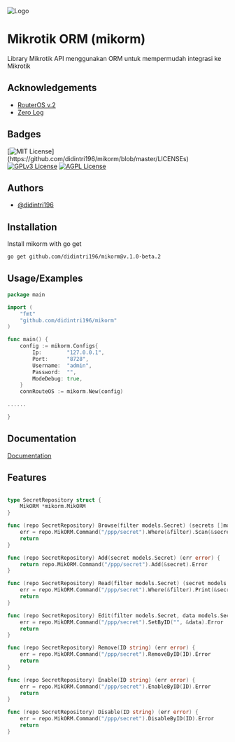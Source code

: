 
![Logo](https://raw.githubusercontent.com/didintri196/mikorm/master/logo.png)


# Mikrotik ORM (mikorm)

Library Mikrotik API menggunakan ORM untuk mempermudah integrasi ke Mikrotik

## Acknowledgements

 - [RouterOS v.2](https://gopkg.in/routeros.v2)
 - [Zero Log](https://github.com/rs/zerolog)


## Badges

[![MIT License](https://img.shields.io/apm/l/atomic-design-ui.svg?)](https://github.com/didintri196/mikorm/blob/master/LICENSEs)
[![GPLv3 License](https://img.shields.io/badge/License-GPL%20v3-yellow.svg)](https://opensource.org/licenses/)
[![AGPL License](https://img.shields.io/badge/license-AGPL-blue.svg)](http://www.gnu.org/licenses/agpl-3.0)


## Authors

- [@didintri196](https://www.github.com/didintri196)


## Installation

Install mikorm with go get

```bash
go get github.com/didintri196/mikorm@v.1.0-beta.2
```
    
## Usage/Examples

```go
package main

import (
	"fmt"
	"github.com/didintri196/mikorm"
)

func main() {
	config := mikorm.Configs{
		Ip:        "127.0.0.1",
		Port:      "8728",
		Username:  "admin",
		Password:  "",
		ModeDebug: true,
	}
	connRouteOS := mikorm.New(config)

......

}
```


## Documentation

[Documentation](https://linktodocumentation)


## Features

```go

type SecretRepository struct {
    MikORM *mikorm.MikORM
}

func (repo SecretRepository) Browse(filter models.Secret) (secrets []models.Secret, err error) {
    err = repo.MikORM.Command("/ppp/secret").Where(&filter).Scan(&secrets).Error
    return
}

func (repo SecretRepository) Add(secret models.Secret) (err error) {
    return repo.MikORM.Command("/ppp/secret").Add(&secret).Error
}

func (repo SecretRepository) Read(filter models.Secret) (secret models.Secret, err error) {
    err = repo.MikORM.Command("/ppp/secret").Where(&filter).Print(&secret).Error
    return
}

func (repo SecretRepository) Edit(filter models.Secret, data models.Secret) (err error) {
    err = repo.MikORM.Command("/ppp/secret").SetByID("", &data).Error
    return
}

func (repo SecretRepository) Remove(ID string) (err error) {
    err = repo.MikORM.Command("/ppp/secret").RemoveByID(ID).Error
    return
}

func (repo SecretRepository) Enable(ID string) (err error) {
    err = repo.MikORM.Command("/ppp/secret").EnableByID(ID).Error
    return
}

func (repo SecretRepository) Disable(ID string) (err error) {
    err = repo.MikORM.Command("/ppp/secret").DisableByID(ID).Error
    return
}

```

